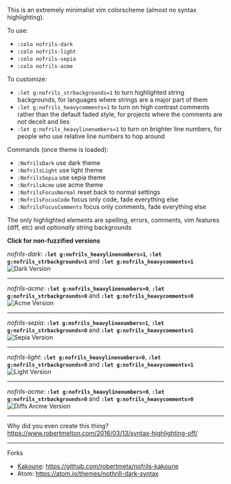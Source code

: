 This is an extremely minimalist vim colorscheme (almost no syntax highlighting).

To use:
- `:colo nofrils-dark`
- `:colo nofrils-light`
- `:colo nofrils-sepia`
- `:colo nofrils-acme`

To customize:
- `:let g:nofrils_strbackgrounds=1` to turn highlighted string backgrounds, for languages where strings are a major part of them
- `:let g:nofrils_heavycomments=1` to turn on high contrast comments rather than the default faded style, for projects where the comments are not deceit and lies
- `:let g:nofrils_heavylinenumbers=1` to turn on brighter line numbers, for people who use relative line numbers to hop around

Commands (once theme is loaded):
- `:NofrilsDark` use dark theme
- `:NofrilsLight` use light theme
- `:NofrilsSepia` use sepia theme
- `:NofrilsAcme` use acme theme
- `:NofrilsFocusNormal` reset back to normal settings
- `:NofrilsFocusCode` focus only code, fade everything else
- `:NofrilsFocusComments` focus only comments, fade everything else

The only highlighted elements are spelling, errors, comments, vim features (diff, etc) and *optionally* string backgrounds

**Click for non-fuzzified versions**

*nofrils-dark*: **`:let g:nofrils_heavylinenumbers=1`**, **`:let g:nofrils_strbackgrounds=1`** and **`:let g:nofrils_heavycomments=1`**
![Dark Version](http://i.imgur.com/1lUx2hY.png)

----

*nofrils-acme*: **`:let g:nofrils_heavylinenumbers=0`**, **`:let g:nofrils_strbackgrounds=0`** and **`:let g:nofrils_heavycomments=0`**
![Acme Version](http://i.imgur.com/yn7OJrY.png)

----

*nofrils-sepia*: **`:let g:nofrils_heavylinenumbers=1`**, **`:let g:nofrils_strbackgrounds=0`** and **`:let g:nofrils_heavycomments=1`**
![Sepia Version](http://i.imgur.com/zwW5kir.png)

----

*nofrils-light*: **`:let g:nofrils_heavylinenumbers=0`**, **`:let g:nofrils_strbackgrounds=0`** and **`:let g:nofrils_heavycomments=1`**
![Light Version](http://i.imgur.com/XXoxztJ.png)

----

*nofrils-acme*: **`:let g:nofrils_heavylinenumbers=0`**, **`:let g:nofrils_strbackgrounds=0`** and **`:let g:nofrils_heavycomments=0`**
![Diffs Arcme Version](http://i.imgur.com/cLcbq7M.png)




----

Why did you even create this thing?  https://www.robertmelton.com/2016/03/13/syntax-highlighting-off/

----

Forks

- [Kakoune](http://kakoune.org/): https://github.com/robertmeta/nofrils-kakoune
- Atom: https://atom.io/themes/nothrill-dark-syntax
